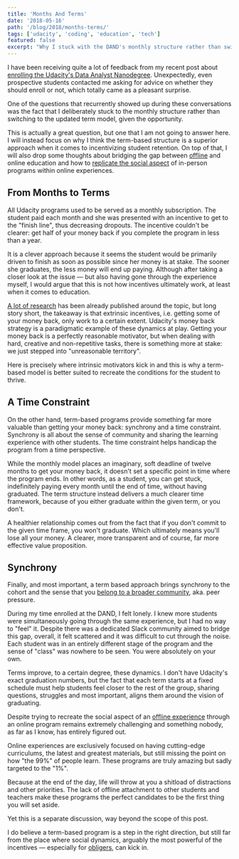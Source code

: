 ```yaml
---
title: 'Months And Terms'
date: '2018-05-16'
path: '/blog/2018/months-terms/'
tags: ['udacity', 'coding', 'education', 'tech']
featured: false
excerpt: "Why I stuck with the DAND's monthly structure rather than switching to the updated term-based model."
---
```


I have been receiving quite a lot of feedback from my recent post about [enrolling the Udacity's Data Analyst Nanodegree](/blog/2018/udacity-dand). Unexpectedly, even prospective students contacted me asking for advice on whether they should enroll or not, which totally came as a pleasant surprise.

One of the questions that recurrently showed up during these conversations was the fact that I deliberately stuck to the monthly structure rather than switching to the updated term model, given the opportunity.

This is actually a great question, but one that I am not going to answer here. I will instead focus on why I think the term-based structure is a superior approach when it comes to incentivizing student retention. On top of that, I will also drop some thoughts about bridging the gap between [offline](/blog/2016/ironhack-experience) and online education and how to [replicate the social aspect](/blog/2017/alignment) of in-person programs within online experiences.

## From Months to Terms

All Udacity programs used to be served as a monthly subscription. The student paid each month and she was presented with an incentive to get to the "finish line", thus decreasing dropouts. The incentive couldn't be clearer: get half of your money back if you complete the program in less than a year.

It is a clever approach because it seems the student would be primarily driven to finish as soon as possible since her money is at stake. The sooner she graduates, the less money will end up paying. Although after taking a closer look at the issue — but also having gone through the experience myself, I would argue that this is not how incentives ultimately work, at least when it comes to education.

[A lot of research](https://en.wikipedia.org/wiki/Candle_problem) has been already published around the topic, but long story short, the takeaway is that extrinsic incentives, i.e. getting some of your money back, only work to a certain extent. Udacity's money back strategy is a paradigmatic example of these dynamics at play. Getting your money back is a perfectly reasonable motivator, but when dealing with hard, creative and non-repetitive tasks, there is something more at stake: we just stepped into "unreasonable territory".

Here is precisely where intrinsic motivators kick in and this is why a term-based model is better suited to recreate the conditions for the student to thrive.

## A Time Constraint

On the other hand, term-based programs provide something far more valuable than getting your money back: synchrony and a time constraint. Synchrony is all about the sense of community and sharing the learning experience with other students. The time constraint helps handicap the program from a time perspective.

While the monthly model places an imaginary, soft deadline of twelve months to get your money back, it doesn't set a specific point in time where the program ends. In other words, as a student, you can get stuck, indefinitely paying every month until the end of time, without having graduated. The term structure instead delivers a much clearer time framework, because of you either graduate within the given term, or you don't.

A healthier relationship comes out from the fact that if you don't commit to the given time frame, you won't graduate. Which ultimately means you'll lose all your money. A clearer, more transparent and of course, far more effective value proposition.

## Synchrony

Finally, and most important, a term based approach brings synchrony to the cohort and the sense that you [belong to a broader community](/blog/2017/building-our-community), aka. peer pressure.

During my time enrolled at the DAND, I felt lonely. I knew more students were simultaneously going through the same experience, but I had no way to "feel" it. Despite there was a dedicated Slack community aimed to bridge this gap, overall, it felt scattered and it was difficult to cut through the noise. Each student was in an entirely different stage of the program and the sense of "class" was nowhere to be seen. You were absolutely on your own.

Terms improve, to a certain degree, these dynamics. I don't have Udacity's exact graduation numbers, but the fact that each term starts at a fixed schedule must help students feel closer to the rest of the group, sharing questions, struggles and most important, aligns them around the vision of graduating.

Despite trying to recreate the social aspect of an [offline experience](/blog/2017/alignment) through an online program remains extremely challenging and something nobody, as far as I know, has entirely figured out.

Online experiences are exclusively focused on having cutting-edge curriculums, the latest and greatest materials, but still missing the point on how "the 99%" of people learn. These programs are truly amazing but sadly targeted to the "1%".

Because at the end of the day, life will throw at you a shitload of distractions and other priorities. The lack of offline attachment to other students and teachers make these programs the perfect candidates to be the first thing you will set aside.

Yet this is a separate discussion, way beyond the scope of this post.

I do believe a term-based program is a step in the right direction, but still far from the place where social dynamics, arguably the most powerful of the incentives — especially for [obligers](https://www.surveygizmo.com/s3/4232520/gretchenrubinfourtendenciesquiz), can kick in.
